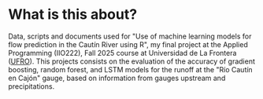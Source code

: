 # What is this about?
Data, scripts and documents used for "Use of machine learning models for flow prediction in the Cautín River using R", my final project at the Applied Programming (IIO222), Fall 2025 course at Universidad de La Frontera ([UFRO](https://www.ufro.cl)). This projects consists on the evaluation of the accuracy of gradient boosting, random forest, and LSTM models for the runoff at the "Río Cautín en Cajón" gauge, based on information from gauges upstream and precipitations.
